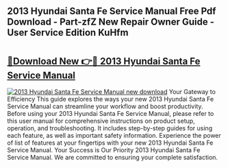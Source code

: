 ## 2013 Hyundai Santa Fe Service Manual Free Pdf Download - Part-zfZ New Repair Owner Guide - User Service Edition KuHfm

# <h2><a href="http://bc32897.oget.top/?id=2013+Hyundai+Santa+Fe+Service+Manual">🔗Download New 👉🔴 2013 Hyundai Santa Fe Service Manual</a></h2>

[![2013 Hyundai Santa Fe Service Manual new download](https://i.imgur.com/5g1atiW.png)](http://bc32897.oget.top/?id=2013+Hyundai+Santa+Fe+Service+Manual)
Your Gateway to Efficiency This guide explores the ways your new 2013 Hyundai Santa Fe Service Manual can streamline your workflow and boost productivity. Before using your 2013 Hyundai Santa Fe Service Manual, please refer to this user manual for comprehensive instructions on product setup, operation, and troubleshooting. It includes step-by-step guides for using each feature, as well as important safety information. Experience the power of list of features at your fingertips with your new 2013 Hyundai Santa Fe Service Manual. Your Success is Our Priority 2013 Hyundai Santa Fe Service Manual. We are committed to ensuring your complete satisfaction.
